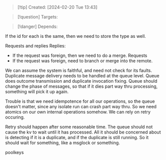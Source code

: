 
>[!tip] Created: [2024-02-20 Tue 13:43]

>[!question] Targets: 

>[!danger] Depends: 

If the id for each is the same, then we need to store the type as well.

Requests and replies
Replies:
- If the request was foreign, then we need to do a merge.
Requests
- If the request was foreign, need to branch or merge into the remote.

We can assume the system is faithful, and need not check for its faults.
Duplicate message delivery needs to be handled at the queue level.
Queue does outcome transmission and duplicate invocation fixing.
Queue should change the phase of messages, so that if it dies part way thru processing, something will pick it up again.

Trouble is that we need idempotence for all our operations, so the queue doesn't matter, since any isolate run can crash part way thru.
So we need atomics on our own internal operations somehow.
We can rely on retry occuring.

Retry should happen after some reasonable time.
The queue should not cause the kv to wait until it has processed.
All it should be concerned about is detecting if it is a duplicate, and if the duplicate is still running.
So it should wait for something, like a msglock or something.

poolkeys